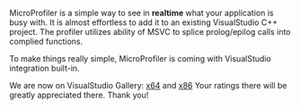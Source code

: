 MicroProfiler is a simple way to see in **realtime** what your application is busy with. It is almost effortless to add it to an existing VisualStudio C++ project. The profiler  utilizes ability of MSVC to splice prolog/epilog calls into complied functions.

To make things really simple, MicroProfiler is coming with VisualStudio integration built-in.

We are now on VisualStudio Gallery: [x64](http://visualstudiogallery.msdn.microsoft.com/133d5764-b32b-4ec9-8ee8-5546eca64584) and [x86](http://visualstudiogallery.msdn.microsoft.com/800cc437-8cb9-463f-9382-26bedff7cdf0) Your ratings there will be greatly appreciated there. Thank you!
